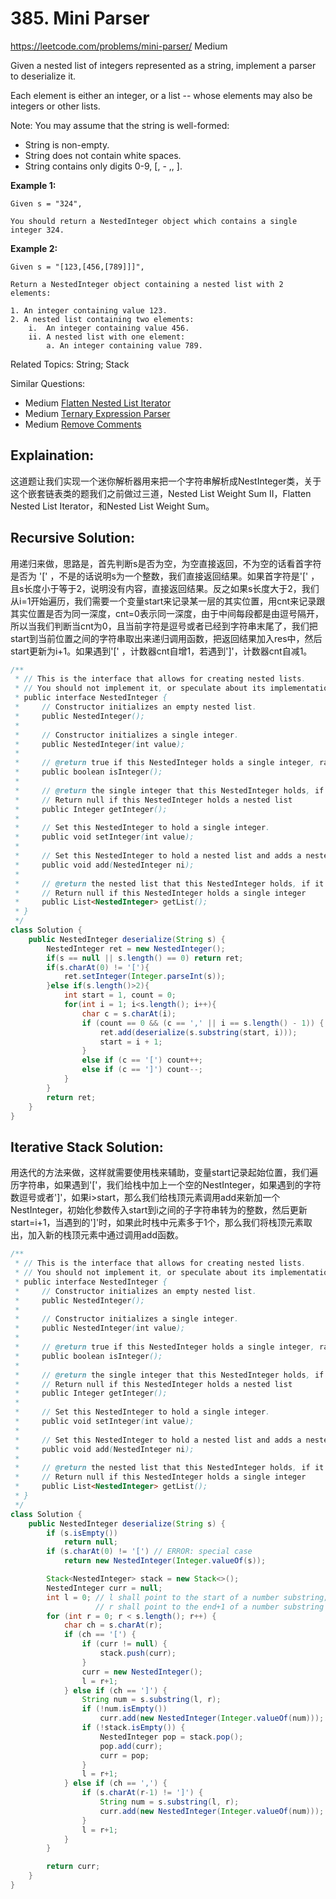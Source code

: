# 385. Mini Parser
<https://leetcode.com/problems/mini-parser/>
Medium

Given a nested list of integers represented as a string, implement a parser to deserialize it.

Each element is either an integer, or a list -- whose elements may also be integers or other lists.

Note: You may assume that the string is well-formed:

  * String is non-empty.
  * String does not contain white spaces.
  * String contains only digits 0-9, [, - ,, ].

**Example 1:**

    Given s = "324",

    You should return a NestedInteger object which contains a single integer 324.

**Example 2:**

    Given s = "[123,[456,[789]]]",

    Return a NestedInteger object containing a nested list with 2 elements:

    1. An integer containing value 123.
    2. A nested list containing two elements:
        i.  An integer containing value 456.
        ii. A nested list with one element:
            a. An integer containing value 789.

Related Topics: String; Stack

Similar Questions: 
* Medium [Flatten Nested List Iterator](https://leetcode.com/problems/flatten-nested-list-iterator/)
* Medium [Ternary Expression Parser](https://leetcode.com/problems/ternary-expression-parser/)
* Medium [Remove Comments](https://leetcode.com/problems/remove-comments/)

## Explaination: 
这道题让我们实现一个迷你解析器用来把一个字符串解析成NestInteger类，关于这个嵌套链表类的题我们之前做过三道，Nested List Weight Sum II，Flatten Nested List Iterator，和Nested List Weight Sum。

## Recursive Solution: 
用递归来做，思路是，首先判断s是否为空，为空直接返回，不为空的话看首字符是否为 '[' ，不是的话说明s为一个整数，我们直接返回结果。如果首字符是'[' ，且s长度小于等于2，说明没有内容，直接返回结果。反之如果s长度大于2，我们从i=1开始遍历，我们需要一个变量start来记录某一层的其实位置，用cnt来记录跟其实位置是否为同一深度，cnt=0表示同一深度，由于中间每段都是由逗号隔开，所以当我们判断当cnt为0，且当前字符是逗号或者已经到字符串末尾了，我们把start到当前位置之间的字符串取出来递归调用函数，把返回结果加入res中，然后start更新为i+1。如果遇到'[' ，计数器cnt自增1，若遇到']'，计数器cnt自减1。


```java
/**
 * // This is the interface that allows for creating nested lists.
 * // You should not implement it, or speculate about its implementation
 * public interface NestedInteger {
 *     // Constructor initializes an empty nested list.
 *     public NestedInteger();
 *
 *     // Constructor initializes a single integer.
 *     public NestedInteger(int value);
 *
 *     // @return true if this NestedInteger holds a single integer, rather than a nested list.
 *     public boolean isInteger();
 *
 *     // @return the single integer that this NestedInteger holds, if it holds a single integer
 *     // Return null if this NestedInteger holds a nested list
 *     public Integer getInteger();
 *
 *     // Set this NestedInteger to hold a single integer.
 *     public void setInteger(int value);
 *
 *     // Set this NestedInteger to hold a nested list and adds a nested integer to it.
 *     public void add(NestedInteger ni);
 *
 *     // @return the nested list that this NestedInteger holds, if it holds a nested list
 *     // Return null if this NestedInteger holds a single integer
 *     public List<NestedInteger> getList();
 * }
 */
class Solution {
    public NestedInteger deserialize(String s) {
        NestedInteger ret = new NestedInteger();
        if(s == null || s.length() == 0) return ret;
        if(s.charAt(0) != '['){
            ret.setInteger(Integer.parseInt(s));
        }else if(s.length()>2){
            int start = 1, count = 0;
            for(int i = 1; i<s.length(); i++){
                char c = s.charAt(i);
                if (count == 0 && (c == ',' || i == s.length() - 1)) {
                    ret.add(deserialize(s.substring(start, i)));
                    start = i + 1;
                }
                else if (c == '[') count++;
                else if (c == ']') count--;
            }
        }
        return ret;
    }
}
```


## Iterative Stack Solution: 
用迭代的方法来做，这样就需要使用栈来辅助，变量start记录起始位置，我们遍历字符串，如果遇到'['，我们给栈中加上一个空的NestInteger，如果遇到的字符数逗号或者']'，如果i>start，那么我们给栈顶元素调用add来新加一个NestInteger，初始化参数传入start到i之间的子字符串转为的整数，然后更新start=i+1，当遇到的']'时，如果此时栈中元素多于1个，那么我们将栈顶元素取出，加入新的栈顶元素中通过调用add函数。
```java
/**
 * // This is the interface that allows for creating nested lists.
 * // You should not implement it, or speculate about its implementation
 * public interface NestedInteger {
 *     // Constructor initializes an empty nested list.
 *     public NestedInteger();
 *
 *     // Constructor initializes a single integer.
 *     public NestedInteger(int value);
 *
 *     // @return true if this NestedInteger holds a single integer, rather than a nested list.
 *     public boolean isInteger();
 *
 *     // @return the single integer that this NestedInteger holds, if it holds a single integer
 *     // Return null if this NestedInteger holds a nested list
 *     public Integer getInteger();
 *
 *     // Set this NestedInteger to hold a single integer.
 *     public void setInteger(int value);
 *
 *     // Set this NestedInteger to hold a nested list and adds a nested integer to it.
 *     public void add(NestedInteger ni);
 *
 *     // @return the nested list that this NestedInteger holds, if it holds a nested list
 *     // Return null if this NestedInteger holds a single integer
 *     public List<NestedInteger> getList();
 * }
 */
class Solution {
    public NestedInteger deserialize(String s) {
        if (s.isEmpty())
            return null;
        if (s.charAt(0) != '[') // ERROR: special case
            return new NestedInteger(Integer.valueOf(s));

        Stack<NestedInteger> stack = new Stack<>();
        NestedInteger curr = null;
        int l = 0; // l shall point to the start of a number substring; 
                   // r shall point to the end+1 of a number substring
        for (int r = 0; r < s.length(); r++) {
            char ch = s.charAt(r);
            if (ch == '[') {
                if (curr != null) {
                    stack.push(curr);
                }
                curr = new NestedInteger();
                l = r+1;
            } else if (ch == ']') {
                String num = s.substring(l, r);
                if (!num.isEmpty())
                    curr.add(new NestedInteger(Integer.valueOf(num)));
                if (!stack.isEmpty()) {
                    NestedInteger pop = stack.pop();
                    pop.add(curr);
                    curr = pop;
                }
                l = r+1;
            } else if (ch == ',') {
                if (s.charAt(r-1) != ']') {
                    String num = s.substring(l, r);
                    curr.add(new NestedInteger(Integer.valueOf(num)));
                }
                l = r+1;
            }
        }

        return curr;
    }
}
```
